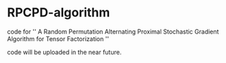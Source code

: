 # RPCPD-algorithm
code for  '' A Random Permutation Alternating Proximal  Stochastic Gradient Algorithm for Tensor Factorization ''

code will be uploaded in the near future.
